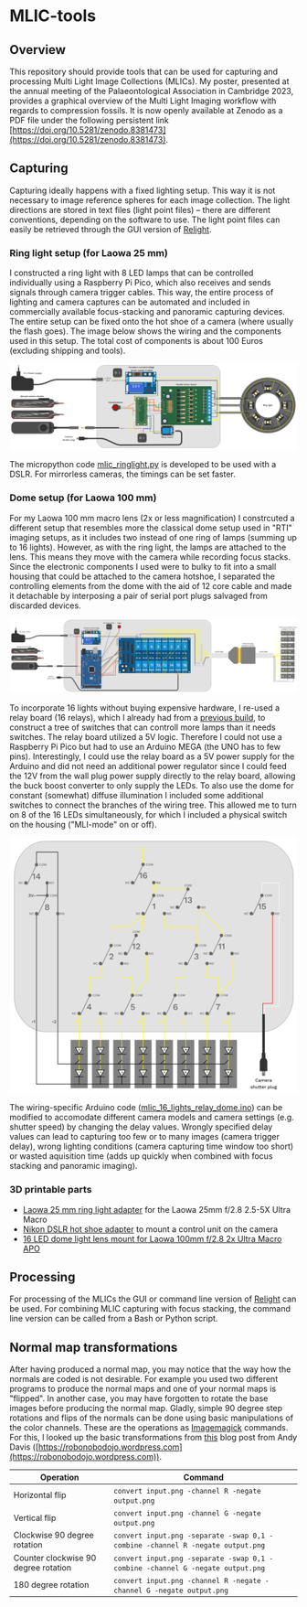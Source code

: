 # MLIC-tools

## Overview
This repository should provide tools that can be used for capturing and processing Multi Light Image Collections (MLICs). My poster, presented at the annual meeting of the Palaeontological Association in Cambridge 2023, provides a graphical overview of the Multi Light Imaging workflow with regards to compression fossils. It is now openly available at Zenodo as a PDF file under the following persistent link [https://doi.org/10.5281/zenodo.8381473](https://doi.org/10.5281/zenodo.8381473).

## Capturing
Capturing ideally happens with a fixed lighting setup. This way it is not necessary to image reference spheres for each image collection. The light directions are stored in text files (light point files) – there are different conventions, depending on the software to use.
The light point files can easily be retrieved through the GUI version of [Relight](https://github.com/cnr-isti-vclab/relight).

### Ring light setup (for Laowa 25 mm)
I constructed a ring light with 8 LED lamps that can be controlled individually using a Raspberry Pi Pico, which also receives and sends signals through camera trigger cables. This way, the entire process of lighting and camera captures can be automated and included in commercially available focus-stacking and panoramic capturing devices.
The entire setup can be fixed onto the hot shoe of a camera (where usually the flash goes). The image below shows the wiring and the components used in this setup. The total cost of components is about 100 Euros (excluding shipping and tools).

![Wiring diagram](wiring_diagram.png)

The micropython code [mlic_ringlight.py](mlic_ringlight.py) is developed to be used with a DSLR. For mirrorless cameras, the timings can be set faster.

### Dome setup (for Laowa 100 mm)
For my Laowa 100 mm macro lens (2x or less magnification) I constrcuted a different setup that resembles more the classical dome setup used in "RTI" imaging setups, as it includes two instead of one ring of lamps (summing up to 16 lights). However, as with the ring light, the lamps are attached to the lens. This means they move with the camera while recording focus stacks. Since the electronic components I used were to bulky to fit into a small housing that could be attached to the camera hotshoe, I separated the controlling elements from the dome with the aid of 12 core cable and made it detachable by interposing a pair of serial port plugs salvaged from discarded devices.

![Schematic](wiring_diagram_two_ring_dome.png)

To incorporate 16 lights without buying expensive hardware, I re-used a relay board (16 relays), which I already had from a [previous build](https://doi.org/10.3897/asp.80.e86582), to construct a tree of switches that can controll more lamps than it needs switches. The relay board utilized a 5V logic. Therefore I could not use a Raspberry Pi Pico but had to use an Arduino MEGA (the UNO has to few pins). Interestingly, I could use the relay board as a 5V power supply for the Arduino and did not need an additional power regulator since I could feed the 12V from the wall plug power supply directly to the relay board, allowing the buck boost converter to only supply the LEDs.
To also use the dome for constant (somewhat) diffuse illumination I included some additional switches to connect the branches of the wiring tree. This allowed me to turn on 8 of the 16 LEDs simultaneously, for which I included a physical switch on the housing ("MLI-mode" on or off).

![Schematic](simplified_schematic_two_ring_dome.png)

The wiring-specific Arduino code ([mlic_16_lights_relay_dome.ino](mlic_16_lights_relay_dome.ino)) can be modified to accomodate different camera models and camera settings (e.g. shutter speed) by changing the delay values. Wrongly specified delay values can lead to capturing too few or to many images (camera trigger delay), wrong lighting conditions (camera capturing time window too short) or wasted aquisition time (adds up quickly when combined with focus stacking and panoramic imaging). 

### 3D printable parts
- [Laowa 25 mm ring light adapter](https://www.thingiverse.com/thing:6205407) for the Laowa 25mm f/2.8 2.5-5X Ultra Macro
- [Nikon DSLR hot shoe adapter](https://www.thingiverse.com/thing:6205378) to mount a control unit on the camera
- [16 LED dome light lens mount for Laowa 100mm f/2.8 2x Ultra Macro APO](https://www.thingiverse.com/thing:6412833)

## Processing
For processing of the MLICs the GUI or command line version of [Relight](https://github.com/cnr-isti-vclab/relight) can be used. For combining MLIC capturing with focus stacking, the command line version can be called from a Bash or Python script.

## Normal map transformations
After having produced a normal map, you may notice that the way how the normals are coded is not desirable. For example you used two different programs to produce the normal maps and one of your normal maps is "flipped". In another case, you may have forgotten to rotate the base images before producing the normal map. Gladly, simple 90 degree step rotations and flips of the normals can be done using basic manipulations of the color channels. These are the operations as [Imagemagick](https://imagemagick.org/) commands. For this, I looked up the basic transformations from [this](https://robonobodojo.wordpress.com/2015/11/22/transforming-normal-maps/) blog post from Andy Davis ([https://robonobodojo.wordpress.com](https://robonobodojo.wordpress.com)).

| Operation | Command |
| --- | --- |
| Horizontal flip | `convert input.png -channel R -negate output.png` |
| Vertical flip | `convert input.png -channel G -negate output.png` |
| Clockwise 90 degree rotation | `convert input.png -separate -swap 0,1 -combine -channel R -negate output.png` |
| Counter clockwise 90 degree rotation| `convert input.png -separate -swap 0,1 -combine -channel G -negate output.png` |
| 180 degree rotation | `convert input.png -channel R -negate -channel G -negate output.png` |

